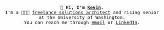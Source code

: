 <p align="center">
  <br>
  <br>
  <br>
  <samp><strong>👋 Hi, I'm <a href="https://ktptran.com">Kevin</a>.</strong> 
    <br> 
    I'm a 👨🏻‍💻 <a href="https://iq.aws.amazon.com/e/ktptran">freelance solutions architect</a> and rising senior at the University of Washington.
    <br>
    You can reach me through <a href="mailto:kevin.tran@ktptran.com">email</a> or <a href="https://www.linkedin.com/in/ktptran">LinkedIn</a>.
    <br>
  <br>
  <br>
</p>



<!--
**yosriady/yosriady** is a ✨ _special_ ✨ repository because its `README.md` (this file) appears on your GitHub profile.

Here are some ideas to get you started:

- 🔭 I’m currently working on ...
- 🌱 I’m currently learning ...
- 👯 I’m looking to collaborate on ...
- 🤔 I’m looking for help with ...
- 💬 Ask me about ...
- 📫 How to reach me: ...
- 😄 Pronouns: ...
- ⚡ Fun fact: ...
-->
